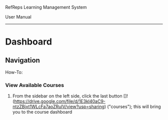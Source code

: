 RefReps Learning Management System

User Manual

----------

# Dashboard

## Navigation
How-To:

### View Available Courses 

1. From the sidebar on the left side, click the last button []!(https://drive.google.com/file/d/1E3kl40aC9-ntzZBjxt1WLcFa7aoZRuIV/view?usp=sharing) ("courses"); this will bring you to the course dashboard
